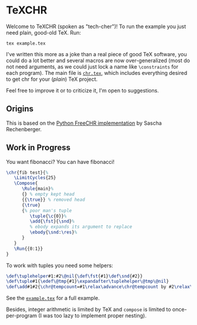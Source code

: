 # TeXCHR

Welcome to TeXCHR (spoken as "tech-cher")! To run the example you just need plain, good-old TeX. Run:

```shell
tex example.tex
```

I've written this more as a joke than a real piece of good TeX software, you could do a lot better and several macros are now over-generalized (most do not need arguments, as we could just lock a name like `\constraints` for each program).
The main file is [`chr.tex`](chr.tex), which includes everything desired to get chr for your (_plain_) TeX project.

Feel free to improve it or to criticize it, I'm open to suggestions.

## Origins

This is based on the [Python FreeCHR implementation](https://gist.github.com/SRechenberger/739683a23f8a9978ae601c6c815d61c4) by Sascha Rechenberger.

## Work in Progress

You want fibonacci? You can have fibonacci!

```tex
\chr{fib test}{%
   \LimitCycles{25}
   \Compose{
      \Rule{main}%
      {} % empty kept head
      {{\true}} % removed head
      {\true}
      {% poor man's tuple
         \tuple{\c{0}}%
         \add{\fst}{\snd}%
         % ebody expands its argument to replace
         \ebody{\snd:\res}%
      }
   }
   \Run{{0:1}}
}
```

To work with tuples you need some helpers:

```tex
\def\tuplehelper#1:#2\@nil{\def\fst{#1}\def\snd{#2}}
\def\tuple#1{\edef\@tmp{#1}\expandafter\tuplehelper\@tmp\@nil}
\def\add#1#2{\chr@tempcount=#1\relax\advance\chr@tempcount by #2\relax\edef\res{\the\chr@tempcount}}
```

See the [`example.tex`](example.tex) for a full example.

Besides, integer arithmetic is limited by TeX and `compose` is limited to once-per-program (I was too lazy to implement proper nesting).
